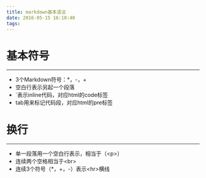 ```yaml
---
title: markdown基本语法
date: 2016-05-15 16:10:40
tags:
---
```

# 基本符号  
---  
* 3个Markdown符号：*，-，+  
* 空白行表示另起一个段落  
* `表示inline代码，对应html的code标签  
* tab用来标记代码段，对应html的pre标签
<!--more -->  
# 换行  
---  
* 单一段落用一个空白行表示，相当于（\<p>） 
* 连续两个空格相当于\<br>  
* 连续3个符号（*，+，-）表示\<hr>横线


